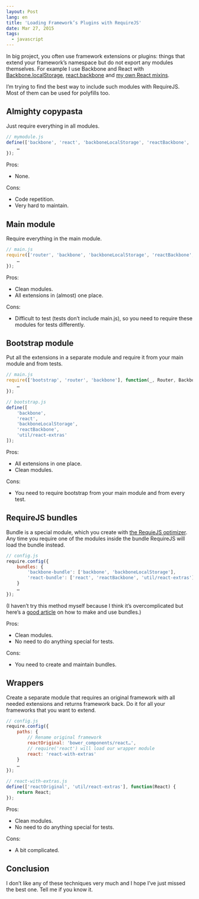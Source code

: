 ```yaml
---
layout: Post
lang: en
title: 'Loading Framework’s Plugins with RequireJS'
date: Mar 27, 2015
tags:
  - javascript
---
```


In big project, you often use framework extensions or plugins: things that extend your framework’s namespace but do not export any modules themselves. For example I use Backbone and React with [Backbone.localStorage](https://github.com/jeromegn/Backbone.localStorage), [react.backbone](https://github.com/clayallsopp/react.backbone) and [my own React mixins](https://github.com/sapegin/kurush/blob/6f3ac4a38bada39a59cce0fce33d97f8b12c812c/web/app/util/react-extras.js).

I’m trying to find the best way to include such modules with RequireJS. Most of them can be used for polyfills too.

## Almighty copypasta

Just require everything in all modules.

```javascript
// mymodule.js
define(['backbone', 'react', 'backboneLocalStorage', 'reactBackbone', 'util/react-extras'], function(Backbone, React) {
    …
});
```

Pros:

* None.

Cons:

* Code repetition.
* Very hard to maintain.

## Main module

Require everything in the main module.

```javascript
// main.js
require(['router', 'backbone', 'backboneLocalStorage', 'reactBackbone', 'util/react-extras'], function(Router, Backbone) {
    …
});
```

Pros:

* Clean modules.
* All extensions in (almost) one place.

Cons:

* Difficult to test (tests don’t include main.js), so you need to require these modules for tests differently.

## Bootstrap module

Put all the extensions in a separate module and require it from your main module and from tests.

```javascript
// main.js
require(['bootstrap', 'router', 'backbone'], function(_, Router, Backbone) {
    …
});

// bootstrap.js
define([
    'backbone',
    'react',
    'backboneLocalStorage',
    'reactBackbone',
    'util/react-extras'
]);
```

Pros:

* All extensions in one place.
* Clean modules.

Cons:

* You need to require bootstrap from your main module and from every test.

## RequireJS bundles

Bundle is a special module, which you create with [the RequieJS optimizer](http://requirejs.org/docs/optimization.html). Any time you require one of the modules inside the bundle RequireJS will load the bundle instead.

```javascript
// config.js
require.config({
    bundles: {
        'backbone-bundle': ['backbone', 'backboneLocalStorage'],
        'react-bundle': ['react', 'reactBackbone', 'util/react-extras']
    }
    …
});
```

(I haven’t try this method myself because I think it’s overcomplicated but here’s a [good article](http://webroo.org/articles/2014-03-30/using-the-new-require-js-bundles-feature/) on how to make and use bundles.)

Pros:

* Clean modules.
* No need to do anything special for tests.

Cons:

* You need to create and maintain bundles.

## Wrappers

Create a separate module that requires an original framework with all needed extensions and returns framework back. Do it for all your frameworks that you want to extend.

```javascript
// config.js
require.config({
    paths: {
        // Rename original framework
        reactOriginal: 'bower_components/react…',
        // require('react') will load our wrapper module
        react: 'react-with-extras'
    }
    …
});

// react-with-extras.js
define(['reactOriginal', 'util/react-extras'], function(React) {
    return React;
});
```

Pros:

* Clean modules.
* No need to do anything special for tests.

Cons:

* A bit complicated.

## Conclusion

I don’t like any of these techniques very much and I hope I’ve just missed the best one. Tell me if you know it.
